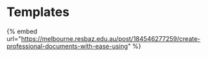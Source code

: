 # Templates

{% embed url="https://melbourne.resbaz.edu.au/post/184546277259/create-professional-documents-with-ease-using" %}



